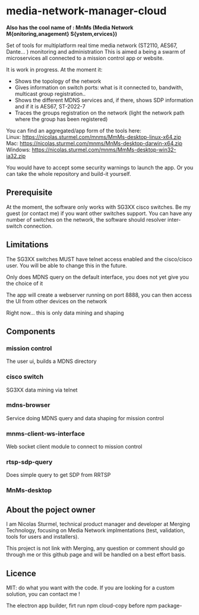 # media-network-manager-cloud

**Also has the cool name of : MnMs (Media Network M{onitoring,anagement} S{ystem,ervices})**

Set of tools for multiplatform real time media network (ST2110, AES67, Dante... ) monitoring and administration
This is aimed a being a swarm of microservices all connected to a mission control app or website. 

It is work in progress. At the moment it:
* Shows the topology of the network
* Gives information on switch ports: what is it connected to, bandwith, multicast group registration..
* Shows the different MDNS services and, if there, shows SDP information and if it is AES67, ST-2022-7 
* Traces the groups registration on the network (light the network path where the group has been registered)

You can find an aggregated/app form of the tools here:  
Linux: https://nicolas.sturmel.com/mnms/MmMs-desktop-linux-x64.zip  
Mac: https://nicolas.sturmel.com/mnms/MnMs-desktop-darwin-x64.zip  
Windows: https://nicolas.sturmel.com/mnms/MmMs-desktop-win32-ia32.zip  

You would have to accept some security warnings to launch the app. Or you can take the whole repository and build-it yourself.

## Prerequisite

At the moment, the software only works with SG3XX cisco switches. Be my guest (or contact me) if you want other switches support. You can have any number of switches on the network, the software should resolver inter-switch connection.

## Limitations

The SG3XX switches MUST have telnet access enabled and the cisco/cisco user. You will be able to change this in the future.

Only does MDNS query on the default interface, you does not yet give you the choice of it

The app will create a webserver running on port 8888, you can then access the UI from other devices on the network

Right now... this is only data mining and shaping

## Components

### mission control

The user ui, builds a MDNS directory

### cisco switch

SG3XX data mining via telnet

### mdns-browser

Service doing MDNS query and data shaping for mission control

###  mnms-client-ws-interface

Web socket client module to connect to mission control

### rtsp-sdp-query

Does simple query to get SDP from RRTSP

### MnMs-desktop

## About the poject owner

I am Nicolas Sturmel, technical product manager and developer at Merging Technology, focusing on Media Network implmentations (test, validation, tools for users and installers). 

This project is not link with Merging, any question or comment should go through me or this github page and will be handled on a best effort basis.

## Licence

MIT: do what you want with the code.
If you are looking for a custom solution, you can contact me !

The electron app builder, firt run npm cloud-copy before npm package-<system>
